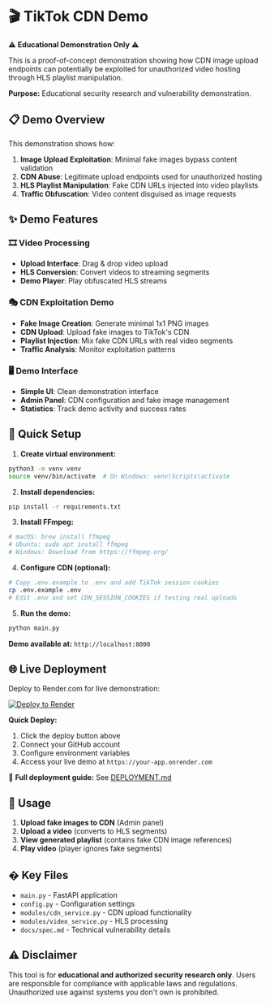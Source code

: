 # 🎬 TikTok CDN Demo

⚠️ **Educational Demonstration Only** ⚠️

This is a proof-of-concept demonstration showing how CDN image upload endpoints can potentially be exploited for unauthorized video hosting through HLS playlist manipulation.

**Purpose:** Educational security research and vulnerability demonstration.

## 📋 Demo Overview

This demonstration shows how:
1. **Image Upload Exploitation**: Minimal fake images bypass content validation
2. **CDN Abuse**: Legitimate upload endpoints used for unauthorized hosting
3. **HLS Playlist Manipulation**: Fake CDN URLs injected into video playlists
4. **Traffic Obfuscation**: Video content disguised as image requests

## ✨ Demo Features

### 🎞️ Video Processing
- **Upload Interface**: Drag & drop video upload
- **HLS Conversion**: Convert videos to streaming segments
- **Demo Player**: Play obfuscated HLS streams

### 🎭 CDN Exploitation Demo
- **Fake Image Creation**: Generate minimal 1x1 PNG images
- **CDN Upload**: Upload fake images to TikTok's CDN
- **Playlist Injection**: Mix fake CDN URLs with real video segments
- **Traffic Analysis**: Monitor exploitation patterns

### 🖥️ Demo Interface
- **Simple UI**: Clean demonstration interface
- **Admin Panel**: CDN configuration and fake image management
- **Statistics**: Track demo activity and success rates

## 🚀 Quick Setup

1. **Create virtual environment:**
```bash
python3 -m venv venv
source venv/bin/activate  # On Windows: venv\Scripts\activate
```

2. **Install dependencies:**
```bash
pip install -r requirements.txt
```

3. **Install FFmpeg:**
```bash
# macOS: brew install ffmpeg
# Ubuntu: sudo apt install ffmpeg
# Windows: Download from https://ffmpeg.org/
```

4. **Configure CDN (optional):**
```bash
# Copy .env.example to .env and add TikTok session cookies
cp .env.example .env
# Edit .env and set CDN_SESSION_COOKIES if testing real uploads
```

5. **Run the demo:**
```bash
python main.py
```

**Demo available at:** `http://localhost:8000`

## 🌐 Live Deployment

Deploy to Render.com for live demonstration:

[![Deploy to Render](https://render.com/images/deploy-to-render-button.svg)](https://render.com/deploy?repo=https://github.com/canhta/tiktok-cdn-abuse)

**Quick Deploy:**
1. Click the deploy button above
2. Connect your GitHub account
3. Configure environment variables
4. Access your live demo at `https://your-app.onrender.com`

📖 **Full deployment guide:** See [DEPLOYMENT.md](DEPLOYMENT.md)

## 🎯 Usage

1. **Upload fake images to CDN** (Admin panel)
2. **Upload a video** (converts to HLS segments)
3. **View generated playlist** (contains fake CDN image references)
4. **Play video** (player ignores fake segments)

## � Key Files

- `main.py` - FastAPI application
- `config.py` - Configuration settings
- `modules/cdn_service.py` - CDN upload functionality
- `modules/video_service.py` - HLS processing
- `docs/spec.md` - Technical vulnerability details

## ⚠️ Disclaimer

This tool is for **educational and authorized security research only**. Users are responsible for compliance with applicable laws and regulations. Unauthorized use against systems you don't own is prohibited.
